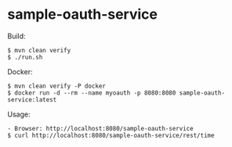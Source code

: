 # sample-oauth-service

Build:

    $ mvn clean verify
    $ ./run.sh
    
Docker:

    $ mvn clean verify -P docker
    $ docker run -d --rm --name myoauth -p 8080:8080 sample-oauth-service:latest

Usage:

    - Browser: http://localhost:8080/sample-oauth-service
    $ curl http://localhost:8080/sample-oauth-service/rest/time
